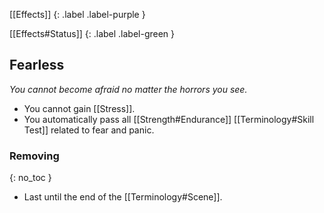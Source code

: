 
[[Effects]]
{: .label .label-purple }

[[Effects#Status]]
{: .label .label-green }

## Fearless
*You cannot become afraid no matter the horrors you see.*
* You cannot gain [[Stress]].
* You automatically pass all [[Strength#Endurance]] [[Terminology#Skill Test]] related to fear and panic.
### Removing
{: no_toc }
* Last until the end of the [[Terminology#Scene]].
